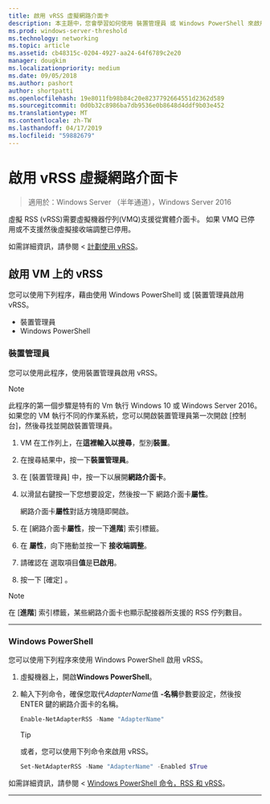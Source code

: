 ```yaml
---
title: 啟用 vRSS 虛擬網路介面卡
description: 本主題中，您會學習如何使用 裝置管理員 或 Windows PowerShell 來啟用 vRSS Windows Server 中。
ms.prod: windows-server-threshold
ms.technology: networking
ms.topic: article
ms.assetid: cb48315c-0204-4927-aa24-64f6789c2e20
manager: dougkim
ms.localizationpriority: medium
ms.date: 09/05/2018
ms.author: pashort
author: shortpatti
ms.openlocfilehash: 19e8011fb98b84c20e8237792664551d2362d589
ms.sourcegitcommit: 0d0b32c8986ba7db9536e0b8648d4ddf9b03e452
ms.translationtype: MT
ms.contentlocale: zh-TW
ms.lasthandoff: 04/17/2019
ms.locfileid: "59882679"
---
```

# <a name="enable-vrss-on-a-virtual-network-adapter"></a>啟用 vRSS 虛擬網路介面卡

>適用於：Windows Server （半年通道），Windows Server 2016

虛擬 RSS \(vRSS\)需要虛擬機器佇列\(VMQ\)支援從實體介面卡。 如果 VMQ 已停用或不支援然後虛擬接收端調整已停用。 

如需詳細資訊，請參閱 <<c0> [ 計劃使用 vRSS](vrss-plan.md)。

## <a name="enable-vrss-on-a-vm"></a>啟用 VM 上的 vRSS
 
您可以使用下列程序，藉由使用 Windows PowerShell] 或 [裝置管理員啟用 vRSS。

-   裝置管理員
-   Windows PowerShell
  
### <a name="device-manager"></a>裝置管理員

您可以使用此程序，使用裝置管理員啟用 vRSS。

>[!NOTE]
>此程序的第一個步驟是特有的 Vm 執行 Windows 10 或 Windows Server 2016。 如果您的 VM 執行不同的作業系統，您可以開啟裝置管理員第一次開啟 [控制台]，然後尋找並開啟裝置管理員。
  
1.  VM 在工作列上，在**這裡輸入以搜尋**，型別**裝置**。 

2.  在搜尋結果中，按一下**裝置管理員**。

3.  在 [裝置管理員] 中，按一下以展開**網路介面卡**。 

4.  以滑鼠右鍵按一下您想要設定，然後按一下 網路介面卡**屬性**。<p>網路介面卡**屬性**對話方塊隨即開啟。

5.  在 [網路介面卡**屬性**，按一下**進階**] 索引標籤。 

6.  在 **屬性**，向下捲動並按一下 **接收端調整**。 

7.  請確認在 選取項目**值**是**已啟用**。 

8.  按一下 [確定] 。
  
> [!NOTE]
> 在 [**進階**] 索引標籤，某些網路介面卡也顯示配接器所支援的 RSS 佇列數目。

---

### <a name="windows-powershell"></a>Windows PowerShell

您可以使用下列程序來使用 Windows PowerShell 啟用 vRSS。

1. 虛擬機器上，開啟**Windows PowerShell**。

2. 輸入下列命令，確保您取代*AdapterName*值 **-名稱**參數要設定，然後按 ENTER 鍵的網路介面卡的名稱。 
  
   ```PowerShell
   Enable-NetAdapterRSS -Name "AdapterName"
   ```

   >[!TIP]
   >或者，您可以使用下列命令來啟用 vRSS。
   >```PowerShell
   >Set-NetAdapterRSS -Name "AdapterName" -Enabled $True  
   >```

如需詳細資訊，請參閱 < [Windows PowerShell 命令，RSS 和 vRSS](vrss-wps.md)。

---